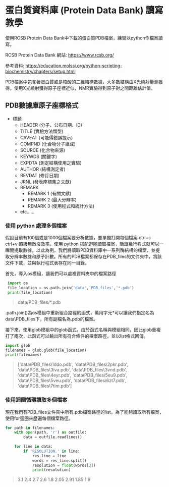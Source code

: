 # 蛋白質資料庫 (Protein Data Bank) 讀寫教學

使用RCSB Protein Data Bank中下載的蛋白質PDB檔案，練習以python作檔案讀寫。

RCSB Protein Data Bank 網站: https://www.rcsb.org/ 

參考資料: https://education.molssi.org/python-scripting-biochemistry/chapters/setup.html

PDB檔案中包含著蛋白質或是核酸的三維結構數據，大多數結構由X光繞射量測獲得。使用X光繞射獲得原子座標近似，NMR實驗得到原子對之間距離估計值。

## PDB數據庫原子座標格式
* 標題
  * HEADER (分子、公布日期、ID)
  * TITLE (實驗方法類型)
  * CAVEAT (可能得錯誤提示)
  * COMPND (化合物分子組成)
  * SOURCE (化合物來源)
  * KEYWDS (關鍵字)
  * EXPDTA (測定結構使用之實驗)
  * AUTHOR (結構測定者)
  * REVDAT (修訂日期)
  * JRNL (發表座標集之文獻)
  * REMARK
    * REMARK 1 (有關文獻)
    * REMARK 2 (最大分辨率)
    * REMARK 3 (使用程式和統計方法)
  * etc......


### 使用 python 處理多個檔案
假設目前有100個或是1000個檔案要分析數據，要單獨打開每個檔案 ctrl+c ctrl+v 超級無敵沒效率。使用 python 搭配迴圈讀取檔案，簡單幾行程式就可以一瞬間提取數據。以此為例，我們將讀取PDB資料庫中一系列酶結構的檔案，並提取分辨率數據和原子計數。所有的PDB檔案都保存在PDB_files的文件夾中，將該文件下載，並與執行程式表存在同一目錄。

首先，導入os模組，讓我們可以處裡資料夾中的檔案路徑

```python
 import os
 file_location = os.path.join('data','PDB_files','*.pdb')
 print(file_location)
```

>data/PDB_files/*.pdb

.path.join()為os模組中重新組合路徑的函式，萬用字元*可以讓我們指定名為data\PDB_files下，所有副檔名為.pdb的檔案。

接下來，使用glob模組中的glob函式，由於函式名稱與模組相同，因此glob重複打了兩次，此函式可以輸出所有符合條件的檔案路徑，並以list格式回傳。

```python
import glob
filenames = glob.glob(file_location)
print(filenames)
```

>['data\\PDB_files\\1ddo.pdb', 'data\\PDB_files\\2pkr.pdb', 'data\\PDB_files\\3iva.pdb', 'data\\PDB_files\\3vnd.pdb', 'data\\PDB_files\\4eyr.pdb', 'data\\PDB_files\\5eu9.pdb', 'data\\PDB_files\\5veu.pdb', 'data\\PDB_files\\6zt7.pdb', 'data\\PDB_files\\7tim.pdb']

### 使用迴圈循環讀取多個檔案
現在我們有PDB_files文件夾中所有.pdb檔案路徑的list，為了能夠讀取所有檔案，使用for迴圈來歷遍每個檔案路徑。

```python
for path in filenames:
    with open(path, 'r') as outfile:
        data = outfile.readlines()
    
    for line in data:
        if 'RESOLUTION.' in line:
            res_line = line
            words = res_line.split()
            resolution = float(words[3])
            print(resolution)
```

>3.1
>2.4
>2.7
>2.6
>1.8
>2.05
>2.91
>1.85
>1.9 
